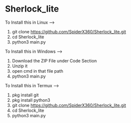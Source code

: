 # Sherlock_lite

To Install this in Linux -->
1. git clone https://github.com/SpiderX360/Sherlock_lite.git
2. cd Sherlock_lite
3. python3 main.py

To Install this in Windows -->
1. Download the ZIP File under Code Section
2. Unzip it
3. open cmd in that file path
4. python3 main.py

To Install this in Termux -->
1. pkg install git
2. pkg install python3
3. git clone https://github.com/SpiderX360/Sherlock_lite.git
4. cd Sherlock_lite
5. python3 main.py
